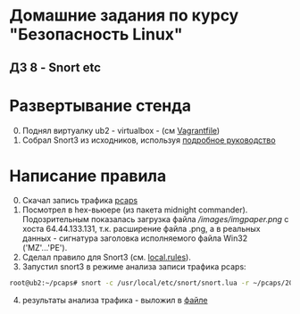 Домашние задания по курсу "Безопасность Linux"
===============================================

ДЗ 8 - Snort etc
-----------------------------------------------

# Развертывание стенда

0. Поднял виртуалку ub2 - virtualbox - (см [Vagrantfile](Vagrantfile))
1. Собрал Snort3 из исходников, используя [подробное руководство](Snort_3_on_Ubuntu.pdf) 

# Написание правила
0. Скачал запись трафика [pcaps](https://www.malware-traffic-analysis.net/2020/03/14/2020-03-14-traffic-analysis-exercise.pcap.zip)
1. Посмотрел в hex-вьюере (из пакета midnight commander). Подозрительным показалась загрузка файла */images/imgpaper.png* с хоста 64.44.133.131, т.к. расширение файла .png, а в реальных данных - сигнатура заголовка исполняемого файла Win32 ('MZ'...'PE').
2. Сделал правило для Snort3 (см. [local.rules](local.rules)).
3. Запустил snort3 в режиме анализа записи трафика pcaps:
```bash
root@ub2:~/pcaps# snort -c /usr/local/etc/snort/snort.lua -r ~/pcaps/2020-03-14-traffic-analysis-exercise.pcap -A alert_fast -s 65535 -k none
```
4. результаты анализа трафика - выложил в [файле](result.txt)
